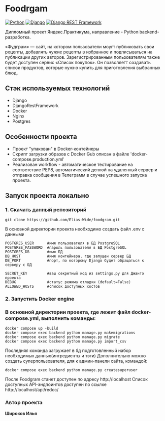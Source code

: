 # Foodrgam 
[![Python](https://img.shields.io/badge/Python-3776AB?style=plastic&logo=python&logoColor=092E20&labelColor=white
)](https://www.python.org/) [![Django](https://img.shields.io/badge/django-822e0d?style=plastic&logo=django&logoColor=092E20&labelColor=white
)](https://www.djangoproject.com/) [![Django REST Framework](https://img.shields.io/badge/-Django_REST_framework-DC143C?style=red
)](https://www.django-rest-framework.org/)

Дипломный проект Яндекс.Практикума, направление - Python backend-разработка.

 «Фудграм» — сайт, на котором пользователи моугт публиковать свои рецепты, добавлять чужие рецепты в избранное и подписываться на публикации других авторов. Зарегистрированным пользователям также будет доступен сервис «Список покупок». Он позволяетт создавать список продуктов, которые нужно купить для приготовления выбранных блюд. 

## Стэк используемых технологий
- Django
- DjangoRestFramework
- Docker
- Nginx
- Postgres 

## Особенности проекта
- Проект "упакован" в Docker-контейнеры
- Скрипт загрузки образов с Docker Gub описан в файле 'docker-compose.production.yml'
- Реализован workflow - автоматическое тестирование на соответствие PEP8, автоматический деплой на удаленный сервер и отправка сообщения в Телеграмм в случае успешного запуска проекта.

## Запуск проекта локально
### 1. Скачать данный репозиторий
```
git clone https://github.com/Elias-Wide/foodgram.git
```
В основной директории проекта необходимо создать файл .env с данными
```
POSTGRES_USER      #имя пользователя в БД PostgreSQL
POSTGRES_PASSWORD  #пароль пользователя в БД PostgreSQL
POSTGRES_DB        #имя БД
DB_HOST            #имя контейнера, где запущен сервер БД
DB_PORT            #порт, по которому Django будет обращаться к серверу с БД 

SECRET_KEY         #ваш секретный код из settings.py для Джанго проекта
DEBUG              #статус режима отладки (default=False)
ALLOWED_HOSTS      #список доступных хостов
```

### 2. Запустить Docker engine
### В основной директории проекта, где лежит файл docker-compose.yml, выполнить команды:
```
docker compose up -build
docker compose exec backend python manage.py makemigrations
docker compose exec backend python manage.py migrate
docker compose exec backend python manage.py import_csv
```
Последняя команда загружает в бд подготовленный набор необходимых данных(ингредиенты и тэги)
Дополнительно можно создать суперпользователя, для к админ-панели сайта, командой:
```
docker compose exec backend python manage.py createsuperuser
```
После Foodgram станет доступен по адресу http://localhost 
Список доступных API-эндпоинтов доступен по ссылке http://localhost/api/redoc/

### Автор проекта
**Широков Илья** 